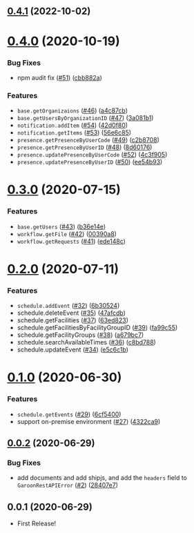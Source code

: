 ## [0.4.1](https://github.com/miyajan/garoon-rest/compare/v0.4.0...v0.4.1) (2022-10-02)



# [0.4.0](https://github.com/miyajan/garoon-rest/compare/v0.3.0...v0.4.0) (2020-10-19)


### Bug Fixes

* npm audit fix ([#51](https://github.com/miyajan/garoon-rest/issues/51)) ([cbb882a](https://github.com/miyajan/garoon-rest/commit/cbb882a35a17ceb3f6b2cf23c2b4359a6e18c08b))


### Features

* `base.getOrganizaions` ([#46](https://github.com/miyajan/garoon-rest/issues/46)) ([a4c87cb](https://github.com/miyajan/garoon-rest/commit/a4c87cb4e51db894ef3a38dcf0e4ef9ec4857e2e))
* `base.getUsersByOrganizationID` ([#47](https://github.com/miyajan/garoon-rest/issues/47)) ([3a081b1](https://github.com/miyajan/garoon-rest/commit/3a081b1e128daea42905447e231cd766cb1f2e94))
* `notification.addItem` ([#54](https://github.com/miyajan/garoon-rest/issues/54)) ([42d0f80](https://github.com/miyajan/garoon-rest/commit/42d0f807a537bfea853f5601a72812998039ddcc))
* `notification.getItems` ([#53](https://github.com/miyajan/garoon-rest/issues/53)) ([56e6c85](https://github.com/miyajan/garoon-rest/commit/56e6c853f92848be1bc24c181be5ba26c06a1018))
* `presence.getPresenceByUserCode` ([#49](https://github.com/miyajan/garoon-rest/issues/49)) ([c2b8708](https://github.com/miyajan/garoon-rest/commit/c2b87086e23fbb6822d17cfb85003143039ae121))
* `presence.getPresenceByUserID` ([#48](https://github.com/miyajan/garoon-rest/issues/48)) ([8d60176](https://github.com/miyajan/garoon-rest/commit/8d60176111248fee8a889ad49c1699111166b646))
* `presence.updatePresenceByUserCode` ([#52](https://github.com/miyajan/garoon-rest/issues/52)) ([4c3f905](https://github.com/miyajan/garoon-rest/commit/4c3f905d815ab4415d2f6ed1cc407221d49f7c0f))
* `presence.updatePresenceByUserID` ([#50](https://github.com/miyajan/garoon-rest/issues/50)) ([ee54b93](https://github.com/miyajan/garoon-rest/commit/ee54b93dda3d480d52af8a21a31aca0aa2ebbf11))



# [0.3.0](https://github.com/miyajan/garoon-rest/compare/v0.2.0...v0.3.0) (2020-07-15)


### Features

* `base.getUsers` ([#43](https://github.com/miyajan/garoon-rest/issues/43)) ([b36e14e](https://github.com/miyajan/garoon-rest/commit/b36e14e83a9b80492d4c94624199c2c623296b79))
* `workflow.getFile` ([#42](https://github.com/miyajan/garoon-rest/issues/42)) ([00390a8](https://github.com/miyajan/garoon-rest/commit/00390a8135895635cc244eb23783060484947a40))
* `workflow.getRequests` ([#41](https://github.com/miyajan/garoon-rest/issues/41)) ([ede148c](https://github.com/miyajan/garoon-rest/commit/ede148c2209fcf4acee9159bd46a747c85af333c))



# [0.2.0](https://github.com/miyajan/garoon-rest/compare/v0.1.0...v0.2.0) (2020-07-11)


### Features

* `schedule.addEvent` ([#32](https://github.com/miyajan/garoon-rest/issues/32)) ([6b30524](https://github.com/miyajan/garoon-rest/commit/6b30524592b3620ca398bfaafb006a115bea26d3))
* schedule.deleteEvent ([#35](https://github.com/miyajan/garoon-rest/issues/35)) ([47afcdb](https://github.com/miyajan/garoon-rest/commit/47afcdb2ac6a9216bf61d98bd8faece858e907b8))
* schedule.getFacilities ([#37](https://github.com/miyajan/garoon-rest/issues/37)) ([63ed823](https://github.com/miyajan/garoon-rest/commit/63ed8238b4f3a90250defd47f5ccead6bfff496f))
* schedule.getFacilitiesByFacilityGroupID ([#39](https://github.com/miyajan/garoon-rest/issues/39)) ([fa99c55](https://github.com/miyajan/garoon-rest/commit/fa99c55467eab7f83513d51b8f4a6b580ebae179))
* schedule.getFacilityGroups ([#38](https://github.com/miyajan/garoon-rest/issues/38)) ([a679bc7](https://github.com/miyajan/garoon-rest/commit/a679bc7b2884583168cb125d3b2dd8b24bfb7057))
* schedule.searchAvailableTimes ([#36](https://github.com/miyajan/garoon-rest/issues/36)) ([c8bd788](https://github.com/miyajan/garoon-rest/commit/c8bd7886e9f595db22e3cc2a691b4e7daf1f70f8))
* schedule.updateEvent ([#34](https://github.com/miyajan/garoon-rest/issues/34)) ([e5c6c1b](https://github.com/miyajan/garoon-rest/commit/e5c6c1b8d649df58a0ce3c27334e39c3a0726ad6))



# [0.1.0](https://github.com/miyajan/garoon-rest/compare/v0.0.2...v0.1.0) (2020-06-30)


### Features

* `schedule.getEvents` ([#29](https://github.com/miyajan/garoon-rest/issues/29)) ([6cf5400](https://github.com/miyajan/garoon-rest/commit/6cf5400a93cc5d72c98ad99dd3afd7c899a44477))
* support on-premise environment ([#27](https://github.com/miyajan/garoon-rest/issues/27)) ([4322ca9](https://github.com/miyajan/garoon-rest/commit/4322ca97c3f937ca1b609cb386a68ca4017ea5f6))



## [0.0.2](https://github.com/miyajan/garoon-rest/compare/v0.0.1...v0.0.2) (2020-06-29)


### Bug Fixes

* add documents and add shipjs, and add the `headers` field to `GaroonRestAPIError` ([#2](https://github.com/miyajan/garoon-rest/issues/2)) ([28407e7](https://github.com/miyajan/garoon-rest/commit/28407e7be2548d6c9fa12433f0b88493bb509168))



## 0.0.1 (2020-06-29)

* First Release!

